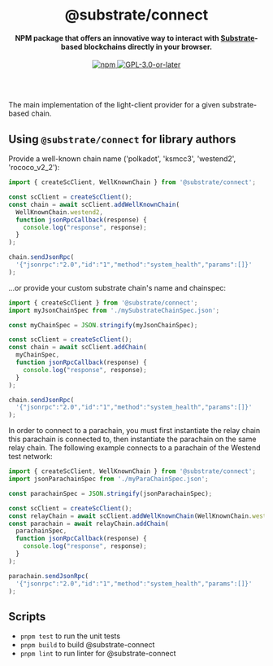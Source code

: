 <br /><br />

<div align="center">
  <h1 align="center">@substrate/connect</h1>
  <h4 align="center"> NPM package that offers an innovative way to interact with <a href="https://substrate.dev/">Substrate</a>-based blockchains directly in your browser.</h4>
  <p align="center">
    <a href="https://www.npmjs.com/package/@substrate/connect">
      <img alt="npm" src="https://img.shields.io/npm/v/@substrate/connect" />
    </a>
    <a href="https://github.com/paritytech/substrate-connect/blob/master/LICENSE">
      <img alt="GPL-3.0-or-later" src="https://img.shields.io/npm/l/@substrate/connect" />
    </a>
  </p>
</div>

<br /><br />

The main implementation of the light-client provider for a given substrate-based chain.

## Using `@substrate/connect` for library authors

Provide a well-known chain name ('polkadot', 'ksmcc3', 'westend2', 'rococo_v2_2'):

```js
import { createScClient, WellKnownChain } from '@substrate/connect';

const scClient = createScClient();
const chain = await scClient.addWellKnownChain(
  WellKnownChain.westend2,
  function jsonRpcCallback(response) {
    console.log("response", response);
  }
);

chain.sendJsonRpc(
  '{"jsonrpc":"2.0","id":"1","method":"system_health","params":[]}'
);
```

...or provide your custom substrate chain's name and chainspec:

```js
import { createScClient } from '@substrate/connect';
import myJsonChainSpec from './mySubstrateChainSpec.json';

const myChainSpec = JSON.stringify(myJsonChainSpec);

const scClient = createScClient();
const chain = await scClient.addChain(
  myChainSpec,
  function jsonRpcCallback(response) {
    console.log("response", response);
  }
);

chain.sendJsonRpc(
  '{"jsonrpc":"2.0","id":"1","method":"system_health","params":[]}'
);
```

In order to connect to a parachain, you must first instantiate the relay chain
this parachain is connected to, then instantiate the parachain on the same
relay chain. The following example connects to a parachain of the Westend test
network:

```js
import { createScClient, WellKnownChain } from '@substrate/connect';
import jsonParachainSpec from './myParaChainSpec.json';

const parachainSpec = JSON.stringify(jsonParachainSpec);

const scClient = createScClient();
const relayChain = await scClient.addWellKnownChain(WellKnownChain.westend2)
const parachain = await relayChain.addChain(
  parachainSpec,
  function jsonRpcCallback(response) {
    console.log("response", response);
  }
);

parachain.sendJsonRpc(
  '{"jsonrpc":"2.0","id":"1","method":"system_health","params":[]}'
);
```

## Scripts

* `pnpm test` to run the unit tests
* `pnpm build` to build @substrate-connect
* `pnpm lint` to run linter for @substrate-connect
